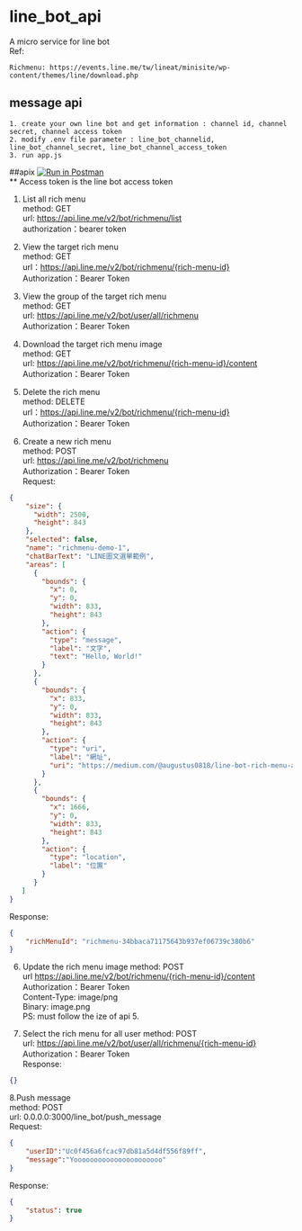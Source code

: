 # line_bot_api
A micro service for line bot <br >
Ref:
```url
Richmenu: https://events.line.me/tw/lineat/minisite/wp-content/themes/line/download.php
```

## message api
```
1. create your own line bot and get information : channel id, channel secret, channel access token
2. modify .env file parameter : line_bot_channelid, line_bot_channel_secret, line_bot_channel_access_token
3. run app.js
```

##apix
[![Run in Postman](https://run.pstmn.io/button.svg)](https://app.getpostman.com/run-collection/ebb182e53d08d766e970) <br >
** Access token is the line  bot access token <br >
1. List all rich menu <br >
method: GET <br >
url: https://api.line.me/v2/bot/richmenu/list <br >
authorization：bearer token <br >

2. View the target rich menu <br >
method: GET <br >
url：https://api.line.me/v2/bot/richmenu/{rich-menu-id} <br >
Authorization：Bearer Token

3. View the group of the target rich menu <br >
method: GET <br >
url: https://api.line.me/v2/bot/user/all/richmenu <br >
Authorization：Bearer Token <br >

4. Download the target rich menu image <br >
method: GET <br >
url: https://api.line.me/v2/bot/richmenu/{rich-menu-id}/content <br >
Authorization：Bearer Token

4. Delete the rich menu <br >
method: DELETE <br >
url：https://api.line.me/v2/bot/richmenu/{rich-menu-id} <br >
Authorization：Bearer Token

5. Create a new rich menu <br >
method: POST <br >
url: https://api.line.me/v2/bot/richmenu <br >
Authorization：Bearer Token <br >
Request: <br >
```json
{
    "size": {
      "width": 2500,
      "height": 843
    },
    "selected": false,
    "name": "richmenu-demo-1",
    "chatBarText": "LINE圖文選單範例",
    "areas": [
      {
        "bounds": {
          "x": 0,
          "y": 0,
          "width": 833,
          "height": 843
        },
        "action": {
          "type": "message",
          "label": "文字",
          "text": "Hello, World!"
        }
      },
      {
        "bounds": {
          "x": 833,
          "y": 0,
          "width": 833,
          "height": 843
        },
        "action": {
          "type": "uri",
          "label": "網址",
          "uri": "https://medium.com/@augustus0818/line-bot-rich-menu-aa5fa67ac6ae"
        }
      },
      {
        "bounds": {
          "x": 1666,
          "y": 0,
          "width": 833,
          "height": 843
        },
        "action": {
          "type": "location",
          "label": "位置"
        }
      }
   ]
}
```
Response: <br>
```json
{
    "richMenuId": "richmenu-34bbaca71175643b937ef06739c380b6"
}
```

6. Update the rich menu image
method: POST <br >
url https://api.line.me/v2/bot/richmenu/{rich-menu-id}/content <br >
Authorization：Bearer Token <br >
Content-Type: image/png <br >
Binary: image.png <br >
PS: must follow the ize of api 5. <br >

7. Select the rich menu for all user
method: POST <br >
url: https://api.line.me/v2/bot/user/all/richmenu/{rich-menu-id} <br >
Authorization：Bearer Token <br >
Response: <br>
```json
{}
```

8.Push message <br >
method: POST <br >
url: 0.0.0.0:3000/line_bot/push_message <br >
Request: <br >
```json
{
	"userID":"Uc0f456a6fcac97db81a5d4df556f89ff",
	"message":"Yoooooooooooooooooooooo"
}
```
Response: <br >
```json
{
    "status": true
}
```